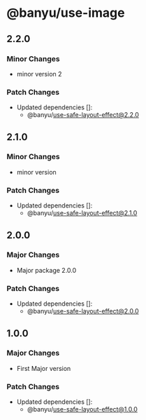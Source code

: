 # @banyu/use-image

## 2.2.0

### Minor Changes

- minor version 2

### Patch Changes

- Updated dependencies []:
  - @banyu/use-safe-layout-effect@2.2.0

## 2.1.0

### Minor Changes

- minor version

### Patch Changes

- Updated dependencies []:
  - @banyu/use-safe-layout-effect@2.1.0

## 2.0.0

### Major Changes

- Major package 2.0.0

### Patch Changes

- Updated dependencies []:
  - @banyu/use-safe-layout-effect@2.0.0

## 1.0.0

### Major Changes

- First Major version

### Patch Changes

- Updated dependencies []:
  - @banyu/use-safe-layout-effect@1.0.0
